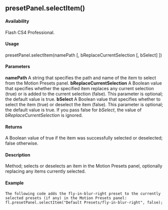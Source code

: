 ## presetPanel.selectItem()

#### Availability

Flash CS4 Professional.

#### Usage

presetPanel.selectItem(namePath \[, bReplaceCurrentSelection \[, bSelect\] \])

#### Parameters

**namePath** A string that specifies the path and name of the item to select from the Motion Presets panel.
**bReplaceCurrentSelection** A Boolean value that specifies whether the specified item replaces any current selection (true) or is added to the current selection (false). This parameter is optional; the default value is true.
**bSelect** A Boolean value that specifies whether to select the item (true) or deselect the item (false). This parameter is optional; the default value is true. If you pass false for *bSelect*, the value of *bReplaceCurrentSelection* is ignored.

#### Returns

A Boolean value of true if the item was successfully selected or deselected; false otherwise.

#### Description

Method; selects or deselects an item in the Motion Presets panel, optionally replacing any items currently selected.

#### Example

```
The following code adds the fly-in-blur-right preset to the currently selected presets (if any) in the Motion Presets panel:
fl.presetPanel.selectItem("Default Presets/fly-in-blur-right", false);

```